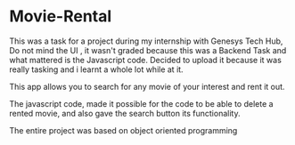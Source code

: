 # Movie-Rental
This was a task for a project during my internship with Genesys Tech Hub, Do not mind the UI , it wasn't graded because this was a Backend Task and what mattered is the Javascript code. Decided to upload it because it was really tasking and i learnt a whole lot while at it.

This app allows you to search for any movie of your interest and rent it out.

The javascript code, made it possible for the code to be able to delete a rented movie, and also gave the search button its functionality.

The entire project was based on object oriented programming

